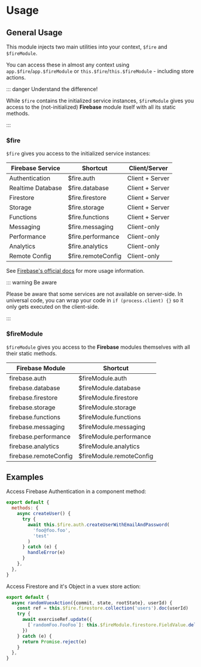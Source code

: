 # Usage

## General Usage

This module injects two main utilities into your context, `$fire` and `$fireModule`.

You can access these in almost any context using `app.$fire`/`app.$fireModule` or `this.$fire`/`this.$fireModule` - including store actions.

::: danger Understand the difference!

While `$fire` contains the initialized service instances, `$fireModule` gives you access to the (not-initialized) **Firebase** module itself with all its static methods.

:::

### $fire

`$fire` gives you access to the initialized service instances:

| Firebase Service  | Shortcut           | Client/Server   |
| ----------------- | ------------------ | --------------- |
| Authentication    | $fire.auth         | Client + Server |
| Realtime Database | $fire.database     | Client + Server |
| Firestore         | $fire.firestore    | Client + Server |
| Storage           | $fire.storage      | Client + Server |
| Functions         | $fire.functions    | Client + Server |
| Messaging         | $fire.messaging    | Client-only     |
| Performance       | $fire.performance  | Client-only     |
| Analytics         | $fire.analytics    | Client-only     |
| Remote Config     | $fire.remoteConfig | Client-only     |

See [Firebase's official docs](https://firebase.google.com/docs/) for more usage information.

::: warning Be aware

Please be aware that some services are not available on server-side. In universal code, you can wrap your code in `if (process.client) {}` so it only gets executed on the client-side.

:::

### $fireModule

`$fireModule` gives you access to the **Firebase** modules themselves with all their static methods.

| Firebase Module       | Shortcut                 |
| --------------------- | ------------------------ |
| firebase.auth         | $fireModule.auth         |
| firebase.database     | $fireModule.database     |
| firebase.firestore    | $fireModule.firestore    |
| firebase.storage      | $fireModule.storage      |
| firebase.functions    | $fireModule.functions    |
| firebase.messaging    | $fireModule.messaging    |
| firebase.performance  | $fireModule.performance  |
| firebase.analytics    | $fireModule.analytics    |
| firebase.remoteConfig | $fireModule.remoteConfig |

## Examples

Access Firebase Authentication in a component method:

```js
export default {
  methods: {
    async createUser() {
      try {
        await this.$fire.auth.createUserWithEmailAndPassword(
          'foo@foo.foo',
          'test'
        )
      } catch (e) {
        handleError(e)
      }
    },
  },
}
```

Access Firestore and it's Object in a vuex store action:

```js
export default {
  async randomVuexAction({commit, state, rootState}, userId) {
    const ref = this.$fire.firestore.collection('users').doc(userId)
    try {
      await exerciseRef.update({
        [`randomFoo.FooFoo`]: this.$fireModule.firestore.FieldValue.delete(),
      })
    } catch (e) {
      return Promise.reject(e)
    }
  },
}
```
